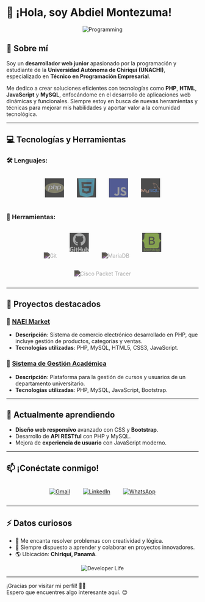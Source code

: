 # 👋 ¡Hola, soy Abdiel Montezuma!

<p align="center">
  <img src="https://www.imaginacolombia.com/assets/media/programming-equipment-image.jpg" alt="Programming" width="600"/>
</p>

## 🌟 Sobre mí 
Soy un **desarrollador web junior** apasionado por la programación y estudiante de la **Universidad Autónoma de Chiriquí (UNACHI)**, especializado en **Técnico en Programación Empresarial**.  

Me dedico a crear soluciones eficientes con tecnologías como **PHP**, **HTML**, **JavaScript** y **MySQL**, enfocándome en el desarrollo de aplicaciones web dinámicas y funcionales. Siempre estoy en busca de nuevas herramientas y técnicas para mejorar mis habilidades y aportar valor a la comunidad tecnológica.

---

## 💻 Tecnologías y Herramientas

### 🛠️ Lenguajes:
<p align="center">
  <img src="https://raw.githubusercontent.com/devicons/devicon/master/icons/php/php-original.svg" alt="PHP" width="50" height="50" style="margin: 15px; filter: invert(70%);"/>
  <img src="https://raw.githubusercontent.com/devicons/devicon/master/icons/html5/html5-original.svg" alt="HTML5" width="50" height="50" style="margin: 15px; filter: invert(70%);"/>
  <img src="https://raw.githubusercontent.com/devicons/devicon/master/icons/javascript/javascript-original.svg" alt="JavaScript" width="50" height="50" style="margin: 15px; filter: invert(70%);"/>
  <img src="https://raw.githubusercontent.com/devicons/devicon/master/icons/mysql/mysql-original-wordmark.svg" alt="MySQL" width="50" height="50" style="margin: 15px; filter: invert(70%);"/>
</p>

### 🔧 Herramientas:
<p align="center">
  <img src="https://cdn.jsdelivr.net/npm/simple-icons@3.0.1/icons/git.svg" alt="Git" width="50" height="50" style="margin: 15px; filter: invert(70%);"/>
  <img src="https://raw.githubusercontent.com/devicons/devicon/master/icons/github/github-original-wordmark.svg" alt="GitHub" width="50" height="50" style="margin: 15px; filter: invert(70%);"/>
  <img src="https://www.vectorlogo.zone/logos/mariadb/mariadb-icon.svg" alt="MariaDB" width="50" height="50" style="margin: 15px; filter: invert(70%);"/>
  <img src="https://raw.githubusercontent.com/devicons/devicon/master/icons/bootstrap/bootstrap-plain-wordmark.svg" alt="Bootstrap" width="50" height="50" style="margin: 15px; filter: invert(70%);"/>
  <img src="https://upload.wikimedia.org/wikipedia/commons/0/0b/Cisco_packet_tracer_icon.png" alt="Cisco Packet Tracer" width="50" height="50" style="margin: 15px; filter: invert(70%);"/>
</p>

---

## 🚀 Proyectos destacados

### 📌 [NAEI Market](https://github.com/tu-perfil/NAEI-Market)
- **Descripción**: Sistema de comercio electrónico desarrollado en PHP, que incluye gestión de productos, categorías y ventas.  
- **Tecnologías utilizadas**: PHP, MySQL, HTML5, CSS3, JavaScript.

### 📌 [Sistema de Gestión Académica](https://github.com/tu-perfil/sistema-academico)
- **Descripción**: Plataforma para la gestión de cursos y usuarios de un departamento universitario.  
- **Tecnologías utilizadas**: PHP, MySQL, JavaScript, Bootstrap.

---

## 🌱 Actualmente aprendiendo
- **Diseño web responsivo** avanzado con CSS y **Bootstrap**.  
- Desarrollo de **API RESTful** con PHP y MySQL.  
- Mejora de **experiencia de usuario** con JavaScript moderno.

---

## 📫 ¡Conéctate conmigo!
<p align="center">
  <a href="mailto:abdiel.montezuma2@unachi.ac.pa"><img src="https://img.icons8.com/fluency/48/ffffff/gmail.png" alt="Gmail" style="margin: 15px;"/></a>
  <a href="#"><img src="https://img.icons8.com/fluency/48/ffffff/linkedin.png" alt="LinkedIn" style="margin: 15px;"/></a>
  <a href="https://wa.me/50765210907"><img src="https://img.icons8.com/color/48/ffffff/whatsapp.png" alt="WhatsApp" style="margin: 15px;"/></a>
</p>

---

## ⚡ Datos curiosos
- 🎯 Me encanta resolver problemas con creatividad y lógica.  
- 💬 Siempre dispuesto a aprender y colaborar en proyectos innovadores.  
- 🌎 Ubicación: **Chiriquí, Panamá**.  

<p align="center">
  <img src="https://blogger.googleusercontent.com/img/b/R29vZ2xl/AVvXsEgXOBvDo0bu2g10cKvmxQFCvHOtWLnXDZRHtOT4g96j72kTaSxU0KX4IPiOHBTXjqMsK42s1s46gjsdhQMV5BVrjzVVUiz441Arn3jsmmeRbQheeKeyDZHbgnMB_Wq9zc4PLM7BwCw8McX9qAwPZPdPpaDhVrq0PYWTBA5zodvrTW7v3vY4fUeYndkPDA/s1200/lenguaje-programacion-videojuegos-populares.webp" alt="Developer Life" width="600"/>
</p>

---

¡Gracias por visitar mi perfil! 🚀✨  
Espero que encuentres algo interesante aquí. 😊
